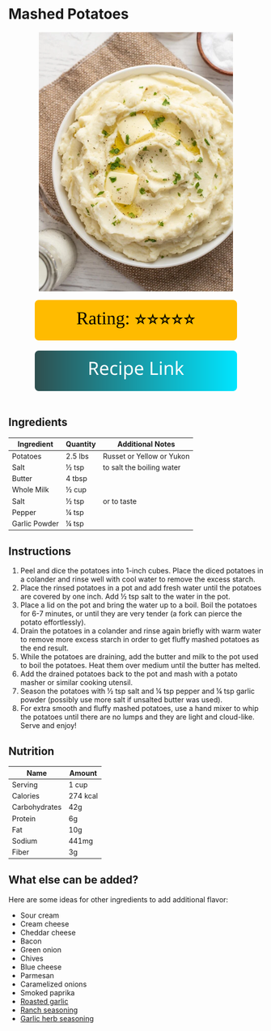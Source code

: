 # Mashed Potatoes
<p align="center">
  <img src="images/mashed-potatoes.webp" width="384" height="512">
</p>

<div align="center">
  <img src="../graphics/svg/stars-5.svg" alt="Rating">
</div>

<br>

<div align="center">
  <a href="https://www.budgetbytes.com/mashed-potatoes/">
    <img src="../graphics/svg/link-button-recipe.svg" alt="Recipe Link">
  </a>
</div>

<br>

## Ingredients
| Ingredient | Quantity | Additional Notes |
| --- | --- | --- |
| Potatoes | 2.5 lbs | Russet or Yellow or Yukon |
| Salt | ½ tsp | to salt the boiling water |
| Butter | 4 tbsp |
| Whole Milk | ½ cup |
| Salt | ½ tsp | or to taste |
| Pepper | ¼ tsp |
| Garlic Powder | ¼ tsp |

## Instructions
1. Peel and dice the potatoes into 1-inch cubes. Place the diced potatoes in a colander and rinse well with cool water to remove the excess starch.
1. Place the rinsed potatoes in a pot and add fresh water until the potatoes are covered by one inch. Add ½ tsp salt to the water in the pot.
1. Place a lid on the pot and bring the water up to a boil. Boil the potatoes for 6-7 minutes, or until they are very tender (a fork can pierce the potato effortlessly).
1. Drain the potatoes in a colander and rinse again briefly with warm water to remove more excess starch in order to get fluffy mashed potatoes as the end result.
1. While the potatoes are draining, add the butter and milk to the pot used to boil the potatoes. Heat them over medium until the butter has melted.
1. Add the drained potatoes back to the pot and mash with a potato masher or similar cooking utensil.
1. Season the potatoes with ½ tsp salt and ¼ tsp pepper and ¼ tsp garlic powder (possibly use more salt if unsalted butter was used).
1. For extra smooth and fluffy mashed potatoes, use a hand mixer to whip the potatoes until there are no lumps and they are light and cloud-like. Serve and enjoy!

## Nutrition
| Name | Amount |
| - | - |
| Serving | 1 cup |
| Calories | 274 kcal |
| Carbohydrates | 42g |
| Protein | 6g |
| Fat | 10g |
| Sodium | 441mg |
| Fiber | 3g |

## What else can be added?
Here are some ideas for other ingredients to add additional flavor:
- Sour cream
- Cream cheese
- Cheddar cheese
- Bacon
- Green onion
- Chives
- Blue cheese
- Parmesan
- Caramelized onions
- Smoked paprika
- [Roasted garlic](https://www.budgetbytes.com/roasted-garlic/)
- [Ranch seasoning](https://www.budgetbytes.com/homemade-ranch-seasoning-mix/)
- [Garlic herb seasoning](https://www.budgetbytes.com/all-purpose-garlic-herb-seasoning/)
